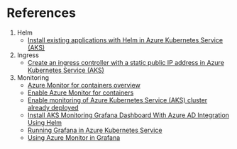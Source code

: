 # References

1. Helm
    - [Install existing applications with Helm in Azure Kubernetes Service (AKS)](https://docs.microsoft.com/en-us/azure/aks/kubernetes-helm)
2. Ingress
    - [Create an ingress controller with a static public IP address in Azure Kubernetes Service (AKS)](https://docs.microsoft.com/en-us/azure/aks/ingress-static-ip)
3. Monitoring
    - [Azure Monitor for containers overview](https://docs.microsoft.com/en-us/azure/azure-monitor/insights/container-insights-overview?toc=https%3A%2F%2Fdocs.microsoft.com%2Fen-us%2Fazure%2Faks%2Ftoc.json&bc=https%3A%2F%2Fdocs.microsoft.com%2Fen-us%2Fazure%2Fbread%2Ftoc.json)
    - [Enable Azure Monitor for containers](https://docs.microsoft.com/en-us/azure/azure-monitor/insights/container-insights-onboard)
    - [Enable monitoring of Azure Kubernetes Service (AKS) cluster already deployed](https://docs.microsoft.com/en-us/azure/azure-monitor/insights/container-insights-enable-existing-clusters)
    - [Install AKS Monitoring Grafana Dashboard With Azure AD Integration Using Helm](https://www.stefanroth.net/2019/10/18/azure-monitor-helm-install-aks-monitoring-grafana-dashboard-with-azure-ad-integration/)
    - [Running Grafana in Azure Kubernetes Service](https://github.com/PlagueHO/Workshop-AKS)
    - [Using Azure Monitor in Grafana](https://grafana.com/docs/grafana/latest/datasources/azuremonitor/)



